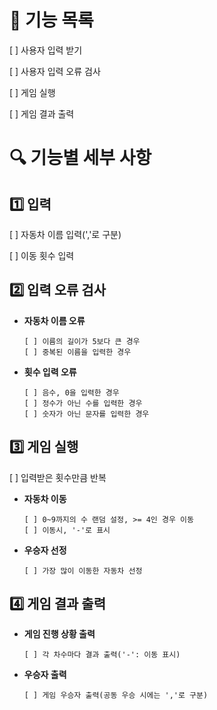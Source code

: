 # 📑 기능 목록
[ ] 사용자 입력 받기

[ ] 사용자 입력 오류 검사

[ ] 게임 실행

[ ] 게임 결과 출력

# 🔍 기능별 세부 사항

## 1️⃣ 입력
[ ] 자동차 이름 입력(','로 구분)

[ ] 이동 횟수 입력

## 2️⃣ 입력 오류 검사
- **자동차 이름 오류**
    ```
  [ ] 이름의 길이가 5보다 큰 경우
  [ ] 중복된 이름을 입력한 경우
    ```
- **횟수 입력 오류**
    ```
  [ ] 음수, 0을 입력한 경우
  [ ] 정수가 아닌 수를 입력한 경우
  [ ] 숫자가 아닌 문자를 입력한 경우
  ```
  
## 3️⃣ 게임 실행
[ ] 입력받은 횟수만큼 반복
- **자동차 이동**
    ```
  [ ] 0~9까지의 수 랜덤 설정, >= 4인 경우 이동
  [ ] 이동시, '-'로 표시
    ```
- **우승자 선정**
  ```
  [ ] 가장 많이 이동한 자동차 선정
    ```
  
## 4️⃣ 게임 결과 출력
- **게임 진행 상황 출력**
    ```
  [ ] 각 차수마다 결과 출력('-': 이동 표시)
    ```
- **우승자 출력**
    ```
  [ ] 게임 우승자 출력(공동 우승 시에는 ','로 구분)
    ```